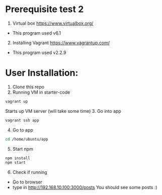 # Prerequisite test 2
1. Virtual box https://www.virtualbox.org/
- This program used v6.1
2. Installing Vagrant https://www.vagrantup.com/
- This program used v2.2.9

# User Installation:
1. Clone this repo
2. Running VM in starter-code
```bash
vagrant up
```
Starts up VM server (will take some time)
3. Go into app
```bash
vagrant ssh app
```
4. Go to app
```bash
cd /home/ubuntu/app
```
5. Start npm
```bash
npm install
npm start
```
6. Check if running
- Go to browser
- type in http://192.168.10.100:3000/posts
You should see some posts :)

